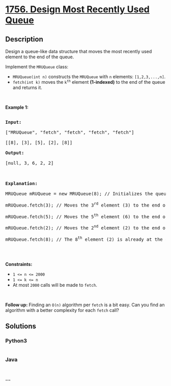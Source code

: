 # [1756. Design Most Recently Used Queue](https://leetcode.com/problems/design-most-recently-used-queue)



## Description

<p>Design a queue-like data structure that moves the most recently used element to the end of the queue.</p>



<p>Implement the <code>MRUQueue</code> class:</p>



<ul>
	<li><code>MRUQueue(int n)</code> constructs the <code>MRUQueue</code> with <code>n</code> elements: <code>[1,2,3,...,n]</code>.</li>
	<li><code>fetch(int k)</code> moves the <code>k<sup>th</sup></code> element <strong>(1-indexed)</strong> to the end of the queue and returns it.</li>
</ul>



<p>&nbsp;</p>

<p><strong>Example 1:</strong></p>



<pre>

<strong>Input:</strong>

[&quot;MRUQueue&quot;, &quot;fetch&quot;, &quot;fetch&quot;, &quot;fetch&quot;, &quot;fetch&quot;]

[[8], [3], [5], [2], [8]]

<strong>Output:</strong>

[null, 3, 6, 2, 2]



<strong>Explanation:</strong>

MRUQueue mRUQueue = new MRUQueue(8); // Initializes the queue to [1,2,3,4,5,6,7,8].

mRUQueue.fetch(3); // Moves the 3<sup>rd</sup> element (3) to the end of the queue to become [1,2,4,5,6,7,8,3] and returns it.

mRUQueue.fetch(5); // Moves the 5<sup>th</sup> element (6) to the end of the queue to become [1,2,4,5,7,8,3,6] and returns it.

mRUQueue.fetch(2); // Moves the 2<sup>nd</sup> element (2) to the end of the queue to become [1,4,5,7,8,3,6,2] and returns it.

mRUQueue.fetch(8); // The 8<sup>th</sup> element (2) is already at the end of the queue so just return it.

</pre>



<p>&nbsp;</p>

<p><strong>Constraints:</strong></p>



<ul>
	<li><code>1 &lt;= n &lt;= 2000</code></li>
	<li><code>1 &lt;= k &lt;= n</code></li>
	<li>At most <code>2000</code> calls will be made to <code>fetch</code>.</li>
</ul>



<p>&nbsp;</p>

<strong>Follow up:</strong> Finding an <code>O(n)</code> algorithm per <code>fetch</code> is a bit easy. Can you find an algorithm with a better complexity for each <code>fetch</code> call?

## Solutions

<!-- tabs:start -->

### **Python3**

```python

```

### **Java**

```java

```

### **...**

```

```

<!-- tabs:end -->
